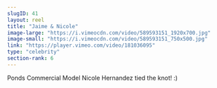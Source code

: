 ```yaml
---
slugID: 41 
layout: reel
title: "Jaime & Nicole"
image-large: "https://i.vimeocdn.com/video/589593151_1920x700.jpg"
image-small: "https://i.vimeocdn.com/video/589593151_750x500.jpg"
link: "https://player.vimeo.com/video/181036095"
type: "celebrity"
section-rank: 6
---
```

Ponds Commercial Model Nicole Hernandez tied the knot! :)